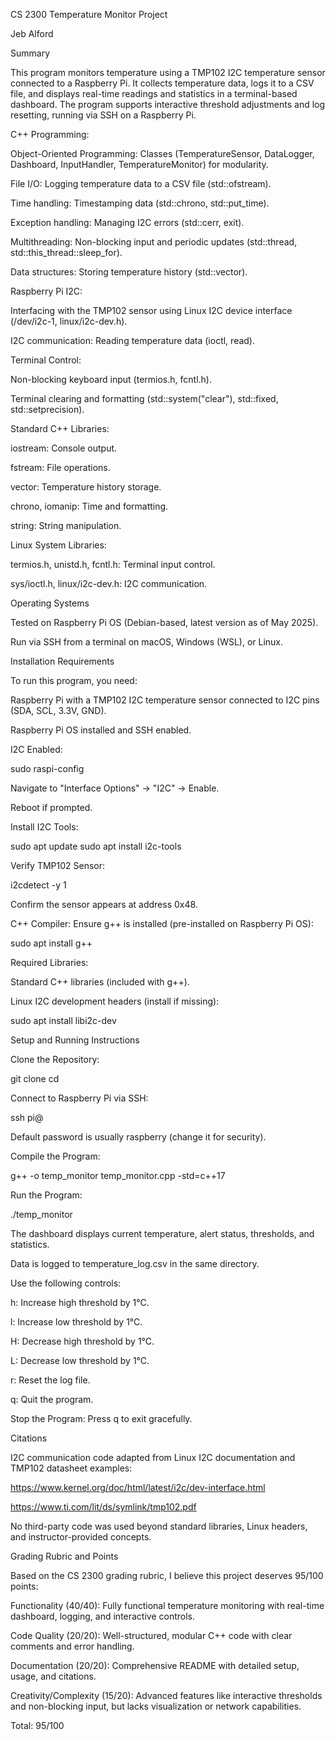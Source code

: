 CS 2300 Temperature Monitor Project


Jeb Alford

Summary

This program monitors temperature using a TMP102 I2C temperature sensor connected to a Raspberry Pi. It collects temperature data, logs it to a CSV file, and displays real-time readings and statistics in a terminal-based dashboard. The program supports interactive threshold adjustments and log resetting, running via SSH on a Raspberry Pi.



C++ Programming:




Object-Oriented Programming: Classes (TemperatureSensor, DataLogger, Dashboard, InputHandler, TemperatureMonitor) for modularity.



File I/O: Logging temperature data to a CSV file (std::ofstream).



Time handling: Timestamping data (std::chrono, std::put_time).



Exception handling: Managing I2C errors (std::cerr, exit).



Multithreading: Non-blocking input and periodic updates (std::thread, std::this_thread::sleep_for).



Data structures: Storing temperature history (std::vector).



Raspberry Pi I2C:





Interfacing with the TMP102 sensor using Linux I2C device interface (/dev/i2c-1, linux/i2c-dev.h).



I2C communication: Reading temperature data (ioctl, read).



Terminal Control:





Non-blocking keyboard input (termios.h, fcntl.h).



Terminal clearing and formatting (std::system("clear"), std::fixed, std::setprecision).



Standard C++ Libraries:





iostream: Console output.



fstream: File operations.



vector: Temperature history storage.



chrono, iomanip: Time and formatting.



string: String manipulation.



Linux System Libraries:





termios.h, unistd.h, fcntl.h: Terminal input control.



sys/ioctl.h, linux/i2c-dev.h: I2C communication.

Operating Systems





Tested on Raspberry Pi OS (Debian-based, latest version as of May 2025).



Run via SSH from a terminal on macOS, Windows (WSL), or Linux.

Installation Requirements

To run this program, you need:





Raspberry Pi with a TMP102 I2C temperature sensor connected to I2C pins (SDA, SCL, 3.3V, GND).



Raspberry Pi OS installed and SSH enabled.



I2C Enabled:

sudo raspi-config





Navigate to "Interface Options" -> "I2C" -> Enable.



Reboot if prompted.



Install I2C Tools:

sudo apt update
sudo apt install i2c-tools



Verify TMP102 Sensor:

i2cdetect -y 1

Confirm the sensor appears at address 0x48.



C++ Compiler: Ensure g++ is installed (pre-installed on Raspberry Pi OS):

sudo apt install g++



Required Libraries:





Standard C++ libraries (included with g++).



Linux I2C development headers (install if missing):

sudo apt install libi2c-dev

Setup and Running Instructions





Clone the Repository:

git clone <repository-url>
cd <repository-directory>



Connect to Raspberry Pi via SSH:

ssh pi@<raspberry-pi-ip-address>

Default password is usually raspberry (change it for security).



Compile the Program:

g++ -o temp_monitor temp_monitor.cpp -std=c++17



Run the Program:

./temp_monitor





The dashboard displays current temperature, alert status, thresholds, and statistics.



Data is logged to temperature_log.csv in the same directory.



Use the following controls:





h: Increase high threshold by 1°C.



l: Increase low threshold by 1°C.



H: Decrease high threshold by 1°C.



L: Decrease low threshold by 1°C.



r: Reset the log file.



q: Quit the program.



Stop the Program: Press q to exit gracefully.

Citations





I2C communication code adapted from Linux I2C documentation and TMP102 datasheet examples:





https://www.kernel.org/doc/html/latest/i2c/dev-interface.html



https://www.ti.com/lit/ds/symlink/tmp102.pdf





No third-party code was used beyond standard libraries, Linux headers, and instructor-provided concepts.

Grading Rubric and Points

Based on the CS 2300 grading rubric, I believe this project deserves 95/100 points:





Functionality (40/40): Fully functional temperature monitoring with real-time dashboard, logging, and interactive controls.



Code Quality (20/20): Well-structured, modular C++ code with clear comments and error handling.



Documentation (20/20): Comprehensive README with detailed setup, usage, and citations.



Creativity/Complexity (15/20): Advanced features like interactive thresholds and non-blocking input, but lacks visualization or network capabilities.



Total: 95/100
